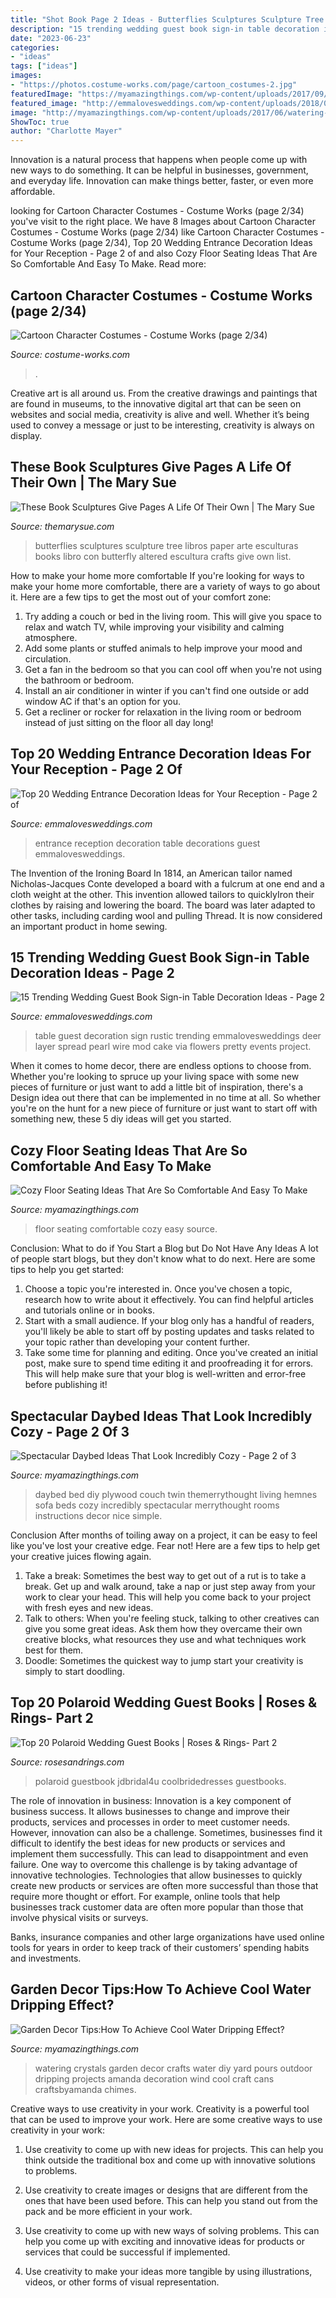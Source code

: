 ```yaml
---
title: "Shot Book Page 2 Ideas - Butterflies Sculptures Sculpture Tree Libros Paper Arte Esculturas Books Libro Con Butterfly Altered Escultura Crafts Give Own List"
description: "15 trending wedding guest book sign-in table decoration ideas"
date: "2023-06-23"
categories:
- "ideas"
tags: ["ideas"]
images:
- "https://photos.costume-works.com/page/cartoon_costumes-2.jpg"
featuredImage: "https://myamazingthings.com/wp-content/uploads/2017/09/daybed-7.jpg"
featured_image: "http://emmalovesweddings.com/wp-content/uploads/2018/02/chic-rustic-wedding-guest-book-table-ideas.jpg"
image: "http://myamazingthings.com/wp-content/uploads/2017/06/watering-can-with-crystals-1.jpg"
ShowToc: true
author: "Charlotte Mayer"
---
```



Innovation is a natural process that happens when people come up with new ways to do something. It can be helpful in businesses, government, and everyday life. Innovation can make things better, faster, or even more affordable.

	

		
looking for Cartoon Character Costumes - Costume Works (page 2/34) you've visit to the right place. We have 8 Images about Cartoon Character Costumes - Costume Works (page 2/34) like Cartoon Character Costumes - Costume Works (page 2/34), Top 20 Wedding Entrance Decoration Ideas for Your Reception - Page 2 of and also Cozy Floor Seating Ideas That Are So Comfortable And Easy To Make. Read more:
		
    
## Cartoon Character Costumes - Costume Works (page 2/34)

<img loading=lazy src="https://photos.costume-works.com/page/cartoon_costumes-2.jpg" onerror="this.onerror=null;this.src='https://tse3.mm.bing.net/th?id=OIP.xt9rJPZFdqQByKP_24jB6AHaNv&amp;pid=15.1';" alt="Cartoon Character Costumes - Costume Works (page 2/34)">

_Source: costume-works.com_

>. 

	

Creative art is all around us. From the creative drawings and paintings that are found in museums, to the innovative digital art that can be seen on websites and social media, creativity is alive and well. Whether it’s being used to convey a message or just to be interesting, creativity is always on display.

    
## These Book Sculptures Give Pages A Life Of Their Own | The Mary Sue

<img loading=lazy src="http://www.themarysue.com/wp-content/uploads/gallery/book-sculptures/butterflies.jpg" onerror="this.onerror=null;this.src='https://tse1.mm.bing.net/th?id=OIP.X0HlYhrAR21bJII9Hg1VawHaIR&amp;pid=15.1';" alt="These Book Sculptures Give Pages A Life Of Their Own | The Mary Sue">

_Source: themarysue.com_

>butterflies sculptures sculpture tree libros paper arte esculturas books libro con butterfly altered escultura crafts give own list. 

	

How to make your home more comfortable
If you're looking for ways to make your home more comfortable, there are a variety of ways to go about it. Here are a few tips to get the most out of your comfort zone: 
1. Try adding a couch or bed in the living room. This will give you space to relax and watch TV, while improving your visibility and calming atmosphere. 
2. Add some plants or stuffed animals to help improve your mood and circulation. 
3. Get a fan in the bedroom so that you can cool off when you're not using the bathroom or bedroom. 
4. Install an air conditioner in winter if you can't find one outside or add window AC if that's an option for you. 
5. Get a recliner or rocker for relaxation in the living room or bedroom instead of just sitting on the floor all day long!

    
## Top 20 Wedding Entrance Decoration Ideas For Your Reception - Page 2 Of

<img loading=lazy src="https://emmalovesweddings.com/wp-content/uploads/2018/06/guest-book-sign-table-decorations-for-wedding-reception-entrance.jpg" onerror="this.onerror=null;this.src='https://tse3.mm.bing.net/th?id=OIP.hbt6UiPjAC_fwxFmYo8IUQHaLH&amp;pid=15.1';" alt="Top 20 Wedding Entrance Decoration Ideas for Your Reception - Page 2 of">

_Source: emmalovesweddings.com_

>entrance reception decoration table decorations guest emmalovesweddings. 

	

The Invention of the Ironing Board
In 1814, an American tailor named Nicholas-Jacques Conte developed a board with a fulcrum at one end and a cloth weight at the other. This invention allowed tailors to quicklyIron their clothes by raising and lowering the board. The board was later adapted to other tasks, including carding wool and pulling Thread. It is now considered an important product in home sewing.

    
## 15 Trending Wedding Guest Book Sign-in Table Decoration Ideas - Page 2

<img loading=lazy src="http://emmalovesweddings.com/wp-content/uploads/2018/02/chic-rustic-wedding-guest-book-table-ideas.jpg" onerror="this.onerror=null;this.src='https://tse1.mm.bing.net/th?id=OIP.p-1Xaf5huVPGxfG5vDmAmwHaKG&amp;pid=15.1';" alt="15 Trending Wedding Guest Book Sign-in Table Decoration Ideas - Page 2">

_Source: emmalovesweddings.com_

>table guest decoration sign rustic trending emmalovesweddings deer layer spread pearl wire mod cake via flowers pretty events project. 

	

When it comes to home decor, there are endless options to choose from. Whether you're looking to spruce up your living space with some new pieces of furniture or just want to add a little bit of inspiration, there's a Design idea out there that can be implemented in no time at all. So whether you're on the hunt for a new piece of furniture or just want to start off with something new, these 5 diy ideas will get you started.

    
## Cozy Floor Seating Ideas That Are So Comfortable And Easy To Make

<img loading=lazy src="http://myamazingthings.com/wp-content/uploads/2017/08/floor-seating-12.jpg" onerror="this.onerror=null;this.src='https://tse4.mm.bing.net/th?id=OIP.fa3hiXxr0yMPaPhSz2CmqwHaK1&amp;pid=15.1';" alt="Cozy Floor Seating Ideas That Are So Comfortable And Easy To Make">

_Source: myamazingthings.com_

>floor seating comfortable cozy easy source. 

	

Conclusion: What to do if You Start a Blog but Do Not Have Any Ideas
A lot of people start blogs, but they don't know what to do next. Here are some tips to help you get started: 
1) Choose a topic you're interested in. Once you've chosen a topic, research how to write about it effectively. You can find helpful articles and tutorials online or in books.
2) Start with a small audience. If your blog only has a handful of readers, you'll likely be able to start off by posting updates and tasks related to your topic rather than developing your content further. 
3) Take some time for planning and editing. Once you've created an initial post, make sure to spend time editing it and proofreading it for errors. This will help make sure that your blog is well-written and error-free before publishing it!

    
## Spectacular Daybed Ideas That Look Incredibly Cozy - Page 2 Of 3

<img loading=lazy src="https://myamazingthings.com/wp-content/uploads/2017/09/daybed-7.jpg" onerror="this.onerror=null;this.src='https://tse3.mm.bing.net/th?id=OIP.j5YRsiu1ZgnV-xDpTEa2PQHaKC&amp;pid=15.1';" alt="Spectacular Daybed Ideas That Look Incredibly Cozy - Page 2 of 3">

_Source: myamazingthings.com_

>daybed bed diy plywood couch twin themerrythought living hemnes sofa beds cozy incredibly spectacular merrythought rooms instructions decor nice simple. 

	

Conclusion
After months of toiling away on a project, it can be easy to feel like you've lost your creative edge. Fear not! Here are a few tips to help get your creative juices flowing again.
1. Take a break: Sometimes the best way to get out of a rut is to take a break. Get up and walk around, take a nap or just step away from your work to clear your head. This will help you come back to your project with fresh eyes and new ideas.
2. Talk to others: When you're feeling stuck, talking to other creatives can give you some great ideas. Ask them how they overcame their own creative blocks, what resources they use and what techniques work best for them.
3. Doodle: Sometimes the quickest way to jump start your creativity is simply to start doodling.

    
## Top 20 Polaroid Wedding Guest Books | Roses &amp; Rings- Part 2

<img loading=lazy src="http://www.rosesandrings.com/wp-content/uploads/2018/01/Polaroid-Guestbook-Rent-Cameras-and-Buy-Guestbooks.jpg" onerror="this.onerror=null;this.src='https://tse2.mm.bing.net/th?id=OIP.sB-D4qvWhDAHPwcQGRVkuwHaKp&amp;pid=15.1';" alt="Top 20 Polaroid Wedding Guest Books | Roses &amp; Rings- Part 2">

_Source: rosesandrings.com_

>polaroid guestbook jdbridal4u coolbridedresses guestbooks. 

	

The role of innovation in business:
Innovation is a key component of business success. It allows businesses to change and improve their products, services and processes in order to meet customer needs. However, innovation can also be a challenge. Sometimes, businesses find it difficult to identify the best ideas for new products or services and implement them successfully. This can lead to disappointment and even failure.
One way to overcome this challenge is by taking advantage of innovative technologies. Technologies that allow businesses to quickly create new products or services are often more successful than those that require more thought or effort. For example, online tools that help businesses track customer data are often more popular than those that involve physical visits or surveys.

Banks, insurance companies and other large organizations have used online tools for years in order to keep track of their customers’ spending habits and investments.

    
## Garden Decor Tips:How To Achieve Cool Water Dripping Effect?

<img loading=lazy src="http://myamazingthings.com/wp-content/uploads/2017/06/watering-can-with-crystals-1.jpg" onerror="this.onerror=null;this.src='https://tse3.mm.bing.net/th?id=OIP.skBiPaFJp7eqW17LNMQ3-gHaLH&amp;pid=15.1';" alt="Garden Decor Tips:How To Achieve Cool Water Dripping Effect?">

_Source: myamazingthings.com_

>watering crystals garden decor crafts water diy yard pours outdoor dripping projects amanda decoration wind cool craft cans craftsbyamanda chimes. 

	

Creative ways to use creativity in your work.
Creativity is a powerful tool that can be used to improve your work. Here are some creative ways to use creativity in your work:
1. Use creativity to come up with new ideas for projects. This can help you think outside the traditional box and come up with innovative solutions to problems.

2. Use creativity to create images or designs that are different from the ones that have been used before. This can help you stand out from the pack and be more efficient in your work.

3. Use creativity to come up with new ways of solving problems. This can help you come up with exciting and innovative ideas for products or services that could be successful if implemented.

4. Use creativity to make your ideas more tangible by using illustrations, videos, or other forms of visual representation.


